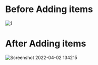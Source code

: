 # Before Adding items
![1](https://user-images.githubusercontent.com/68609158/161373787-c97cd936-f7bc-4df3-aff7-fa587806e7e9.png)

# After Adding items
![Screenshot 2022-04-02 134215](https://user-images.githubusercontent.com/68609158/161373993-29e3a086-25a2-47f8-8686-3b1cb234d5e0.png)

